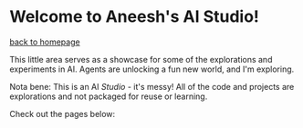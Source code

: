 # Welcome to Aneesh's AI Studio!
[back to homepage](https://aneeshsathe.com)


This little area serves as a showcase for some of the explorations and experiments in AI. Agents are unlocking a fun new world, and I'm exploring. 

Nota bene: This is an AI *Studio* - it's messy! All of the code and projects are explorations and not packaged for reuse or learning. 

Check out the pages below:

```{tableofcontents}
```